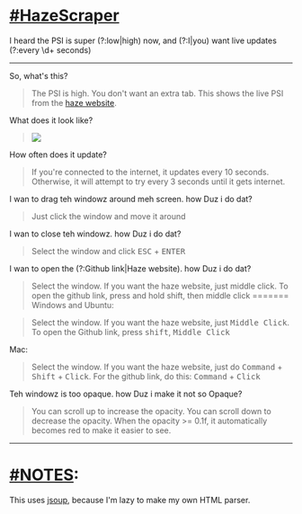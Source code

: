 # [\#HazeScraper](https://twitter.com/hashtag/hazescraper)
I heard the PSI is super (?:low|high) now, and (?:I|you) want live updates (?:every \d+ seconds)



---------

So, what's this?

> The PSI is high. You don't want an extra tab. This shows the live PSI from the [haze website](http://www.haze.gov.sg/haze-updates/psi-readings-over-the-last-24-hours).

What does it look like?

> ![](http://i.imgur.com/orDWGGi.png)

How often does it update?

> If you're connected to the internet, it updates every 10 seconds. Otherwise, it will attempt to try every 3
seconds until it gets internet.

I wan to drag teh windowz around meh screen. how Duz i do dat?

> Just click the window and move it around

I wan to close teh windowz. how Duz i do dat?

> Select the window and click <kbd>ESC</kbd> + <kbd>ENTER</kbd>

I wan to open the (?:Github link|Haze website). how Duz i do dat?

> Select the window. If you want the haze website, just middle click. To open the github link, press and hold shift, then middle click
=======
Windows and Ubuntu:

> Select the window. If you want the haze website, just <kbd>Middle Click</kbd>. To open the Github link, press <kbd>shift</kbd>,
<kbd>Middle Click</kbd>

Mac:

> Select the window. If you want the haze website, just do <kbd>Command</kbd> + <kbd>Shift</kbd> + <kbd>Click</kbd>. For the github link, do this:
> <kbd>Command</kbd> + <kbd>Click</kbd>

Teh windowz is too opaque. how Duz i make it not so Opaque?

> You can scroll up to increase the opacity. You can scroll down to decrease the opacity. When the opacity >= 0.1f,
it automatically becomes red to make it easier to see.

-----

# [\#NOTES](https://twitter.com/hashtag/notes):

This uses [jsoup](http://jsoup.org/), because I'm lazy to make my own HTML parser.
